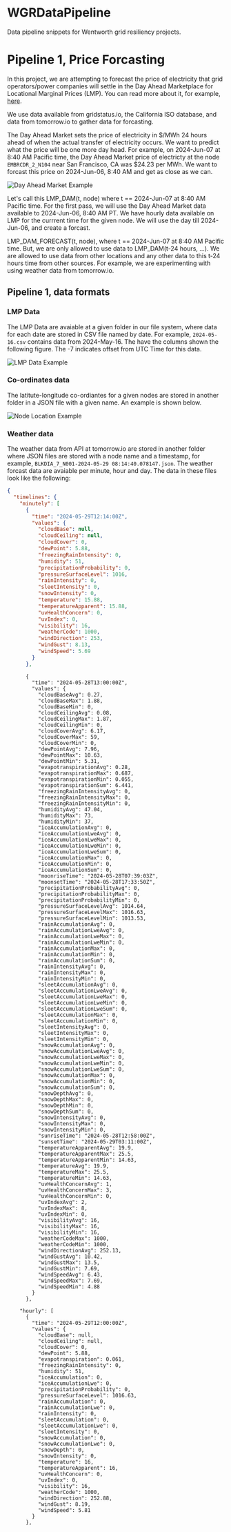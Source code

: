 # WGRDataPipeline
Data pipeline snippets for Wentworth grid resiliency projects. 

# Pipeline 1, Price Forcasting

In this project, we are attempting to forecast the price of electricity that grid operators/power companies will
settle in the Day Ahead Marketplace for Locational Marginal Prices (LMP). You can read more about it, for example, [here](https://www.iso-ne.com/participate/support/faq/lmp#:~:text=of%20the%20LMP%3F-,What%20is%20locational%20marginal%20pricing%3F,limits%20of%20the%20transmission%20system.).

We use data available from gridstatus.io, the California ISO database, and data from tomorrow.io to gather data for 
forcasting.

The Day Ahead Market sets the price of electricity in $/MWh 24 hours ahead of when the actual transfer of electricity occurs. We want to 
predict what the price will be one more day head. For example, on 2024-Jun-07 at 8:40 AM Pacific time, the Day Ahead Market price of electricty at the node 
`EMBRCDR_2_N104` near San Francisco, CA was $24.23 per MWh. We want to forcast this price on 2024-Jun-06, 8:40 AM and get as close as we can.

![Day Ahead Market Example](./screenshots/CAISO%20DayAhead%20Map%20Screenshot%202024-06-07%20at%2011.43.56 AM.png)

Let's call this LMP_DAM(t, node) where t == 2024-Jun-07 at 8:40 AM Pacific time. For the first pass, we will use the Day Ahead Market data available to 2024-Jun-06, 8:40 AM PT. We have hourly data available on LMP for the currrent time for the given node. We will use the day till 2024-Jun-06, and create a forcast.

LMP_DAM_FORECAST(t, node), where t ==  2024-Jun-07 at 8:40 AM Pacific time. But, we are only allowed to use data to LMP_DAM(t-24 hours, ...). We are allowed to use data from other locations and any other data to this t-24 hours time from other sources. For example, we are experimenting with using weather data from tomorrow.io.

## Pipeline 1, data formats

### LMP Data

The LMP Data are avaiable at a given folder in our file system, where data for each date are stored in CSV file named by date. For example, `2024-05-16.csv` contains data from 2024-May-16. The have the columns shown the following figure. The -7 indicates offset from UTC Time for this data.

![LMP Data Example](./screenshots/LMP%20Data%20Example%20Screenshot%202024-06-07%20at%2012.15.08 PM.png)

### Co-ordinates data

The latitute-longitude co-ordiantes for a given nodes are stored in another folder in a JSON file with a given name. An example is shown below.

![Node Location Example](./screenshots/Node%20Location%20Example%20Screenshot%202024-06-07%20at%2012.22.51 PM.png)

### Weather data

The weather data from API at tomorrow.io are stored in another folder where JSON files are stored with a node name and a timestamp, for example, `BLKDIA_7_N001-2024-05-29 08:14:40.078147.json`. The weather forcast data are avaiable per minute, hour and day. The data in these files look like the following:

```JSON
{
  "timelines": {
    "minutely": [
      {
        "time": "2024-05-29T12:14:00Z",
        "values": {
          "cloudBase": null,
          "cloudCeiling": null,
          "cloudCover": 0,
          "dewPoint": 5.88,
          "freezingRainIntensity": 0,
          "humidity": 51,
          "precipitationProbability": 0,
          "pressureSurfaceLevel": 1016,
          "rainIntensity": 0,
          "sleetIntensity": 0,
          "snowIntensity": 0,
          "temperature": 15.88,
          "temperatureApparent": 15.88,
          "uvHealthConcern": 0,
          "uvIndex": 0,
          "visibility": 16,
          "weatherCode": 1000,
          "windDirection": 253,
          "windGust": 8.13,
          "windSpeed": 5.69
        }
      },
```

``` "daily": [
      {
        "time": "2024-05-28T13:00:00Z",
        "values": {
          "cloudBaseAvg": 0.27,
          "cloudBaseMax": 1.88,
          "cloudBaseMin": 0,
          "cloudCeilingAvg": 0.08,
          "cloudCeilingMax": 1.87,
          "cloudCeilingMin": 0,
          "cloudCoverAvg": 6.17,
          "cloudCoverMax": 59,
          "cloudCoverMin": 0,
          "dewPointAvg": 7.96,
          "dewPointMax": 10.63,
          "dewPointMin": 5.31,
          "evapotranspirationAvg": 0.28,
          "evapotranspirationMax": 0.687,
          "evapotranspirationMin": 0.055,
          "evapotranspirationSum": 6.441,
          "freezingRainIntensityAvg": 0,
          "freezingRainIntensityMax": 0,
          "freezingRainIntensityMin": 0,
          "humidityAvg": 47.04,
          "humidityMax": 73,
          "humidityMin": 37,
          "iceAccumulationAvg": 0,
          "iceAccumulationLweAvg": 0,
          "iceAccumulationLweMax": 0,
          "iceAccumulationLweMin": 0,
          "iceAccumulationLweSum": 0,
          "iceAccumulationMax": 0,
          "iceAccumulationMin": 0,
          "iceAccumulationSum": 0,
          "moonriseTime": "2024-05-28T07:39:03Z",
          "moonsetTime": "2024-05-28T17:33:50Z",
          "precipitationProbabilityAvg": 0,
          "precipitationProbabilityMax": 0,
          "precipitationProbabilityMin": 0,
          "pressureSurfaceLevelAvg": 1014.64,
          "pressureSurfaceLevelMax": 1016.63,
          "pressureSurfaceLevelMin": 1013.53,
          "rainAccumulationAvg": 0,
          "rainAccumulationLweAvg": 0,
          "rainAccumulationLweMax": 0,
          "rainAccumulationLweMin": 0,
          "rainAccumulationMax": 0,
          "rainAccumulationMin": 0,
          "rainAccumulationSum": 0,
          "rainIntensityAvg": 0,
          "rainIntensityMax": 0,
          "rainIntensityMin": 0,
          "sleetAccumulationAvg": 0,
          "sleetAccumulationLweAvg": 0,
          "sleetAccumulationLweMax": 0,
          "sleetAccumulationLweMin": 0,
          "sleetAccumulationLweSum": 0,
          "sleetAccumulationMax": 0,
          "sleetAccumulationMin": 0,
          "sleetIntensityAvg": 0,
          "sleetIntensityMax": 0,
          "sleetIntensityMin": 0,
          "snowAccumulationAvg": 0,
          "snowAccumulationLweAvg": 0,
          "snowAccumulationLweMax": 0,
          "snowAccumulationLweMin": 0,
          "snowAccumulationLweSum": 0,
          "snowAccumulationMax": 0,
          "snowAccumulationMin": 0,
          "snowAccumulationSum": 0,
          "snowDepthAvg": 0,
          "snowDepthMax": 0,
          "snowDepthMin": 0,
          "snowDepthSum": 0,
          "snowIntensityAvg": 0,
          "snowIntensityMax": 0,
          "snowIntensityMin": 0,
          "sunriseTime": "2024-05-28T12:58:00Z",
          "sunsetTime": "2024-05-29T03:11:00Z",
          "temperatureApparentAvg": 19.9,
          "temperatureApparentMax": 25.5,
          "temperatureApparentMin": 14.63,
          "temperatureAvg": 19.9,
          "temperatureMax": 25.5,
          "temperatureMin": 14.63,
          "uvHealthConcernAvg": 1,
          "uvHealthConcernMax": 3,
          "uvHealthConcernMin": 0,
          "uvIndexAvg": 2,
          "uvIndexMax": 8,
          "uvIndexMin": 0,
          "visibilityAvg": 16,
          "visibilityMax": 16,
          "visibilityMin": 16,
          "weatherCodeMax": 1000,
          "weatherCodeMin": 1000,
          "windDirectionAvg": 252.13,
          "windGustAvg": 10.42,
          "windGustMax": 13.5,
          "windGustMin": 7.69,
          "windSpeedAvg": 6.43,
          "windSpeedMax": 7.69,
          "windSpeedMin": 4.88
        }
      },
```

```
    "hourly": [
      {
        "time": "2024-05-29T12:00:00Z",
        "values": {
          "cloudBase": null,
          "cloudCeiling": null,
          "cloudCover": 0,
          "dewPoint": 5.88,
          "evapotranspiration": 0.061,
          "freezingRainIntensity": 0,
          "humidity": 51,
          "iceAccumulation": 0,
          "iceAccumulationLwe": 0,
          "precipitationProbability": 0,
          "pressureSurfaceLevel": 1016.63,
          "rainAccumulation": 0,
          "rainAccumulationLwe": 0,
          "rainIntensity": 0,
          "sleetAccumulation": 0,
          "sleetAccumulationLwe": 0,
          "sleetIntensity": 0,
          "snowAccumulation": 0,
          "snowAccumulationLwe": 0,
          "snowDepth": 0,
          "snowIntensity": 0,
          "temperature": 16,
          "temperatureApparent": 16,
          "uvHealthConcern": 0,
          "uvIndex": 0,
          "visibility": 16,
          "weatherCode": 1000,
          "windDirection": 252.88,
          "windGust": 8.19,
          "windSpeed": 5.81
        }
      },
```
